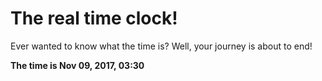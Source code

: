 # The real time clock!

Ever wanted to know what the time is? Well, your journey is about to end!

**The time is Nov 09, 2017, 03:30**